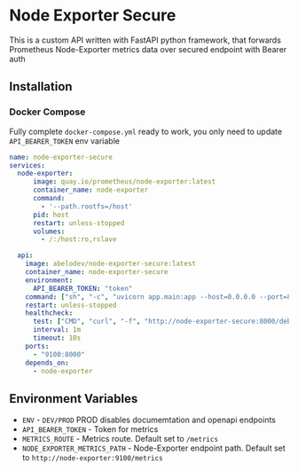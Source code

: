 # Node Exporter Secure
This is a custom API written with FastAPI python framework, that forwards Prometheus Node-Exporter metrics data over secured endpoint with Bearer auth
## Installation

### Docker Compose
  Fully complete `docker-compose.yml` ready to work, you only need to update `API_BEARER_TOKEN` env variable
```yaml
name: node-exporter-secure
services:
  node-exporter:
      image: quay.io/prometheus/node-exporter:latest
      container_name: node-exporter
      command:
        - '--path.rootfs=/host'
      pid: host
      restart: unless-stopped
      volumes:
        - /:/host:ro,rslave

  api:
    image: abelodev/node-exporter-secure:latest
    container_name: node-exporter-secure
    environment:
      API_BEARER_TOKEN: "token"
    command: ["sh", "-c", "uvicorn app.main:app --host=0.0.0.0 --port=8000"]
    restart: unless-stopped
    healthcheck:
      test: ["CMD", "curl", "-f", "http://node-exporter-secure:8000/debug/healthcheck"]
      interval: 1m
      timeout: 10s
    ports:
      - "9100:8000"
    depends_on:
      - node-exporter

```

## Environment Variables
- `ENV` - `DEV/PROD` PROD disables documemtation and openapi endpoints
- `API_BEARER_TOKEN` - Token for metrics
- `METRICS_ROUTE` - Metrics route. Default set to `/metrics`
- `NODE_EXPORTER_METRICS_PATH` - Node-Exporter endpoint path. Default set to `http://node-exporter:9100/metrics`